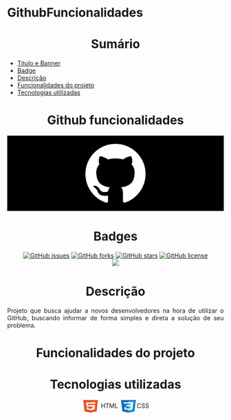 # GithubFuncionalidades


<h1 align="center">Sumário</h1>

- [Titulo e Banner](#titulo)
- [Badge](#badge)
- [Descrição](#descricao)
- [Funcionalidades do projeto](#funcionalidades)
- [Tecnologias utilizadas](#tecnologias)

##

<!--AQUI COMEÇA O README-->
<h1 align="center" id="titulo">Github funcionalidades</h1>

<img src="https://github.com/Aldacelio/GithubFuncionalidades/blob/main/Imagens/banner" width="1300px">

<h1 align="center" id="badge">Badges</h1>

<div align="center">
<a href="https://github.com/Aldacelio/Pokedex/issues"><img alt="GitHub issues" src="https://img.shields.io/github/issues/Aldacelio/GithubFuncionalidades"></a>
<a href="https://github.com/Aldacelio/Pokedex/network"><img alt="GitHub forks" src="https://img.shields.io/github/forks/Aldacelio/GithubFuncionalidades"></a>
<a href="https://github.com/Aldacelio/Pokedex/stargazers"><img alt="GitHub stars" src="https://img.shields.io/github/stars/Aldacelio/GithubFuncionalidades"></a>
<a href="https://github.com/Aldacelio/Pokedex"><img alt="GitHub license" src="https://img.shields.io/github/license/Aldacelio/GithubFuncionalidades"></a>
</div>

<div align="center">
<img src="https://img.shields.io/badge/STATUS-CONCLUIDO-green">
</div>

<h1 align="center" id="descricao">Descrição</h1>

<p align="justify" width="10px">Projeto que busca ajudar a novos desenvolvedores na hora de utilizar o GitHub, buscando informar de forma simples e direta a solução de seu problema.</p>

<h1 align="center" id="funcionalidades">Funcionalidades do projeto</h1>

<p align="justify"></p>

<div align="center">
<!--<img src="" width="600px" height="400px">-->
</div>

<h1 align="center" id="tecnologias">Tecnologias utilizadas</h1>

<p align="center"><img align="center" height="30" width="40" src="https://raw.githubusercontent.com/devicons/devicon/master/icons/html5/html5-original.svg"> HTML
<img align="center" height="30" width="40" src="https://raw.githubusercontent.com/devicons/devicon/master/icons/css3/css3-original.svg">CSS</p>

##
